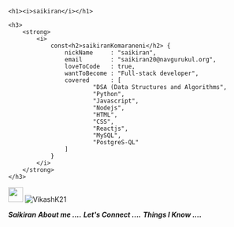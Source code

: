     <h1><i>saikiran</i></h1>

    <h3>
        <strong>
            <i>
                const<h2>saikiranKomaraneni</h2> {
                    nickName     : "saikiran",
                    email        : "saikiran20@navgurukul.org",
                    loveToCode   : true,
                    wantToBecome : "Full-stack developer",
                    covered      : [
                            "DSA (Data Structures and Algorithms",
                            "Python",
                            "Javascript",
                            "Nodejs",
                            "HTML",
                            "CSS",
                            "Reactjs",
                            "MySQL",
                            "PostgreS-QL"
                    ]
                }
            </i>
        </strong>
    </h3>
<p align="left"> <img src="https://media.giphy.com/media/iY8CRBdQXODJSCERIr/giphy.gif" width="30px"> <img src="https://komarev.com/ghpvc/?username=VikashK21&label=Profile%20views&color=0e75b6&style=flat" alt="VikashK21" /> </p>

***Saikiran***
***About me ....***
***Let's Connect ....***
***Things I Know ....***
